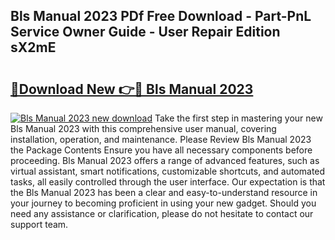 ## Bls Manual 2023 PDf Free Download - Part-PnL Service Owner Guide - User Repair Edition sX2mE

# <h2><a href="http://bc20294.oget.top/?id=Bls+Manual+2023">🔗Download New 👉🔴 Bls Manual 2023</a></h2>

[![Bls Manual 2023 new download](https://i.imgur.com/5g1atiW.png)](http://bc20294.oget.top/?id=Bls+Manual+2023)
Take the first step in mastering your new Bls Manual 2023 with this comprehensive user manual, covering installation, operation, and maintenance. Please Review Bls Manual 2023 the Package Contents Ensure you have all necessary components before proceeding. Bls Manual 2023 offers a range of advanced features, such as virtual assistant, smart notifications, customizable shortcuts, and automated tasks, all easily controlled through the user interface. Our expectation is that the Bls Manual 2023 has been a clear and easy-to-understand resource in your journey to becoming proficient in using your new gadget. Should you need any assistance or clarification, please do not hesitate to contact our support team.
